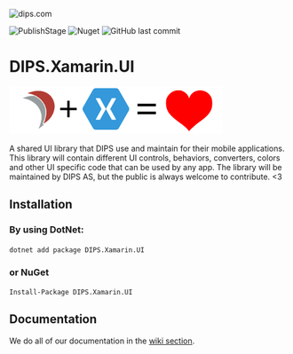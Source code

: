 ![dips.com](https://img.shields.io/badge/http%3A%2F%2Fdips.com-ENABLING%20EFFICIENT%20HEALTHCARE-red)


![PublishStage](https://vsrm.dev.azure.com/dipscloud-public/_apis/public/Release/badge/7072efb1-8a03-410f-a675-60dbf5c9303a/1/1) ![Nuget](https://img.shields.io/nuget/v/dips.xamarin.ui?color=success&logoColor=white&logo=NuGet) ![GitHub last commit](https://img.shields.io/github/last-commit/Dipsas/DIPS.Xamarin.UI)

# DIPS.Xamarin.UI
![DIPS.Xamarin.UI_icon](https://raw.githubusercontent.com/DIPSAS/DIPS.Xamarin.UI/master/assets/DIPS_Xamarin_UI_128x128@slimmed.png)

A shared UI library that DIPS use and maintain for their mobile applications. This library will contain different UI controls, behaviors, converters, colors and other UI specific code that can be used by any app. The library will be maintained by DIPS AS, but the public is always welcome to contribute. <3 

## Installation

### By using DotNet:

`dotnet add package DIPS.Xamarin.UI`

### or NuGet

`Install-Package DIPS.Xamarin.UI`

## Documentation

We do all of our documentation in the [wiki section](https://github.com/DIPSAS/DIPS.Xamarin.UI/wiki).
